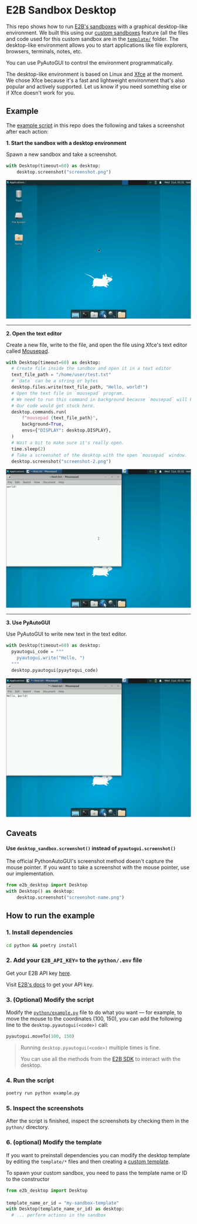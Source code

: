 # E2B Sandbox Desktop

This repo shows how to run [E2B's sandboxes](https://e2b.dev/docs/sandbox/overview) with a graphical desktop-like environment. We built this using our [custom sandboxes](https://e2b.dev/docs/sandbox/templates/overview) feature (all the files and code used for this custom sandbox are in the [`template/`](https://github.com/e2b-dev/desktop/tree/main/template) folder.
The desktop-like environment allows you to start applications like file explorers, browsers, terminals, notes, etc.

You can use PyAutoGUI to control the environment programmatically.

The desktop-like environment is based on Linux and [Xfce](https://www.xfce.org/) at the moment. We chose Xfce because it's a fast and lightweight environment that's also popular and actively supported. Let us know if you need something else or if Xfce doesn't work for you.

## Example

The [example script](python/example.py) in this repo does the following and takes a screenshot after each action:

**1. Start the sandbox with a desktop environment**

Spawn a new sandbox and take a screenshot.

```python
with Desktop(timeout=60) as desktop:
    desktop.screenshot("screenshot.png")
```


![Step 1](python/screenshot-1.png)

---

**2. Open the text editor**

Create a new file, write to the file, and open the file using Xfce's text editor called [Mousepad](https://docs.xfce.org/apps/mousepad/start).

```python
with Desktop(timeout=60) as desktop:
  # Create file inside the sandbox and open it in a text editor
  text_file_path = "/home/user/test.txt"
  # `data` can be a string or bytes
  desktop.files.write(text_file_path, "Hello, world!")
  # Open the text file in `mousepad` program.
  # We need to run this command in background because `mousepad` will keep running until you close the window.
  # Our code would get stuck here.
  desktop.commands.run(
      f"mousepad {text_file_path}",
      background=True,
      envs={"DISPLAY": desktop.DISPLAY},
  )
  # Wait a bit to make sure it's really open.
  time.sleep(2)
  # Take a screenshot of the desktop with the open `mousepad` window.
  desktop.screenshot("screenshot-2.png")
```

![Step 2](python/screenshot-2.png)

---

**3. Use PyAutoGUI**

Use PyAutoGUI to write new text in the text editor.

```python
with Desktop(timeout=60) as desktop:
  pyautogui_code = """
    pyautogui.write("Hello, ")
  """
  desktop.pyautogui(pyaytogui_code)
```

![Step 3](python/screenshot-3.png)

## Caveats

#### Use `desktop_sandbox.screenshot()` instead of `pyautogui.screenshot()`
The official PythonAutoGUI's screenshot method doesn't capture the mouse pointer. If you want to take a screenshot with the mouse pointer, use our implementation.
```py
from e2b_desktop import Desktop
with Desktop() as desktop:
    desktop.screenshot("screenshot-name.png")
```

## How to run the example

### **1. Install dependencies**

```bash
cd python && poetry install
```

### **2. Add your `E2B_API_KEY=` to the `python/.env` file**
Get your E2B API key [here](https://e2b.dev/docs/getting-started/api-key).

Visit [E2B's docs](https://e2b.dev/docs/getting-started/api-key) to get your API key.

### **3. (Optional) Modify the script**

Modify the [`python/example.py`](python/example.py) file to do what you want — for example, to move the mouse to the coordinates (100, 150), you can add the following line to the `desktop.pyautogui(<code>)` call:

```python
pyautogui.moveTo(100, 150)
```

> Running `desktop.pyautogui(<code>)` multiple times is fine.
>
> You can use all the methods from the [E2B SDK](https://e2b.dev/docs/sandbox/overview) to interact with the desktop.

### **4. Run the script**

```bash
poetry run python example.py
```

### **5. Inspect the screenshots**

After the script is finished, inspect the screenshots by checking them in the `python/` directory.

### **6. (optional) Modify the template**

If you want to preinstall dependencies you can modify the desktop template by editing the `template/*` files and then creating a [custom template](https://e2b.dev/docs/guide/custom-sandbox).

To spawn your custom sandbox, you need to pass the template name or ID to the constructor
```python
from e2b_desktop import Desktop

template_name_or_id = "my-sandbox-template"
with Desktop(template_name_or_id) as desktop:
  # ... perform actions in the sandbox
```
